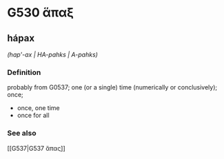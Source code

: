 # G530 ἅπαξ

## hápax

_(hap'-ax | HA-pahks | A-pahks)_

### Definition

probably from G0537; one (or a single) time (numerically or conclusively); once; 

- once, one time
- once for all

### See also

[[G537|G537 ἅπας]]
